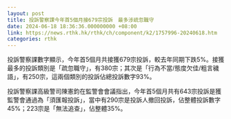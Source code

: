 ```yaml
---
layout: post
title: 投訴警察課今年首5個月接679宗投訴　最多涉疏忽職守
date: 2024-06-18 18:36:36.000000000 +08:00
link: https://news.rthk.hk/rthk/ch/component/k2/1757996-20240618.htm
categories: rthk
---
```


投訴警察課數字顯示，今年首5個月共接獲679宗投訴，較去年同期下跌5%。接獲最多的投訴類別是「疏忽職守」，有380宗；其次是「行為不當/態度欠佳/粗言穢語」，有250宗，這兩個類別的投訴佔總投訴數字93%。

投訴警察課高級警司陳憲鈞在監警會會議指出，今年首5個月共有643宗投訴是獲監警會通過為「須匯報投訴」，當中有290宗是投訴人撤回投訴，佔整體投訴數字45%；223宗是「無法追查」，佔整體35%。
